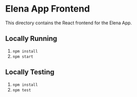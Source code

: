 # Elena App Frontend

This directory contains the React frontend for the Elena App.
## Locally Running
1. `npm install`
2. `npm start`

## Locally Testing
1. `npm install`
2. `npm test`
